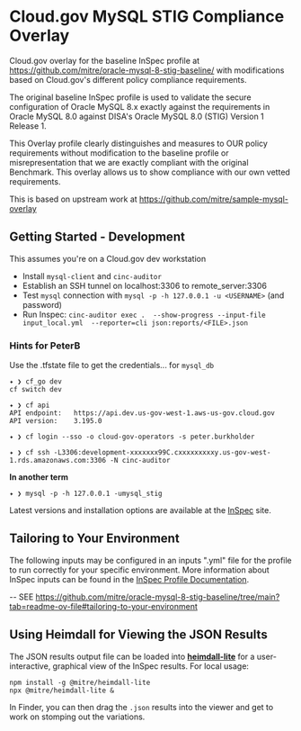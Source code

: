 # Cloud.gov MySQL STIG Compliance Overlay

Cloud.gov overlay for the baseline InSpec profile at <https://github.com/mitre/oracle-mysql-8-stig-baseline/> with modifications based on Cloud.gov's different policy compliance requirements.

The original baseline InSpec profile is used to validate the secure configuration of Oracle MySQL 8.x exactly against the requirements in Oracle MySQL 8.0 against DISA's Oracle MySQL 8.0 (STIG) Version 1 Release 1.

This Overlay profile clearly distinguishes and measures to OUR policy requirements without modification to the baseline profile or misrepresentation that we are exactly compliant with the original Benchmark. This overlay allows us to show compliance with our own vetted requirements.

This is based on upstream work at <https://github.com/mitre/sample-mysql-overlay>

## Getting Started - Development 

This assumes you're on a Cloud.gov dev workstation

* Install `mysql-client` and `cinc-auditor`
* Establish an SSH tunnel on localhost:3306 to remote_server:3306
* Test `mysql` connection with `mysql -p -h 127.0.0.1 -u <USERNAME>` (and password)
* Run Inspec: `cinc-auditor exec .  --show-progress --input-file input_local.yml  --reporter=cli json:reports/<FILE>.json`

### Hints for PeterB

Use the .tfstate file to get the credentials... for `mysql_db`

```
✦ ❯ cf_go dev
cf switch dev

✦ ❯ cf api
API endpoint:   https://api.dev.us-gov-west-1.aws-us-gov.cloud.gov
API version:    3.195.0

✦ ❯ cf login --sso -o cloud-gov-operators -s peter.burkholder

✦ ❯ cf ssh -L3306:development-xxxxxxx99C.cxxxxxxxxxy.us-gov-west-1.rds.amazonaws.com:3306 -N cinc-auditor
```

**In another term**

```
✦ ❯ mysql -p -h 127.0.0.1 -umysql_stig
```



Latest versions and installation options are available at the [InSpec](http://inspec.io/) site.

## Tailoring to Your Environment

The following inputs may be configured in an inputs ".yml" file for the profile to run correctly for your specific environment. More information about InSpec inputs can be found in the [InSpec Profile Documentation](https://www.inspec.io/docs/reference/profiles/).

-- SEE <https://github.com/mitre/oracle-mysql-8-stig-baseline/tree/main?tab=readme-ov-file#tailoring-to-your-environment>

## Using Heimdall for Viewing the JSON Results

The JSON results output file can be loaded into __[heimdall-lite](https://heimdall-lite.mitre.org/)__ for a user-interactive, graphical view of the InSpec results. For local usage:

```shell
npm install -g @mitre/heimdall-lite
npx @mitre/heimdall-lite &
```

In Finder, you can then drag the `.json` results into the viewer and get to work on stomping out the variations.
